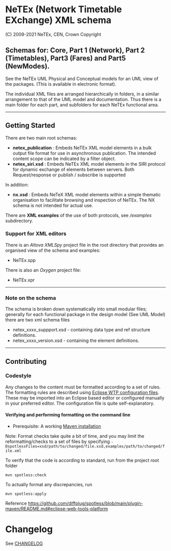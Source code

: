 # NeTEx (Network Timetable EXchange) XML schema
(C) 2009-2021  NeTEx, CEN, Crown Copyright

## Schemas for: Core, Part 1 (Network),  Part 2 (Timetables), Part3 (Fares) and Part5 (NewModes).
                            
See the NeTEx UML Physical and Conceptual models for an UML view of the packages. (This is available in electronic format).

The individual  XML files  are arranged hierarchically in folders, in a similar arrangement to that of the UML model and documentation. Thus there is a main folder for each part, and subfolders for each NeTEx functional area.

----
## Getting Started
There are two main root schemas:
 - **netex_publication** : Embeds NeTEx XML model elements in a bulk output file format for use in asynchronous publication. The intended content scope can be indicated by a filter object.
 - **netex_siri.xsd** : Embeds NeTEx XML model elements in the SIRI protocol for dynamic exchange of elements between servers. Both Request/response or publish / subscribe is supported

In addition:

 - **nx.xsd** : Embeds NeTeX XML model elements within a simple thematic organisation to facilitate browsing and inspection of NeTEx.   The NX schema is not intended for actual use.

There are **XML examples** of the use of both protocols, see */examples* subdirectory.

### Support for XML editors
There is an _Altova XMLSpy_ project file in the root directory  that provides an organised view  of the schema and examples:
 - NeTEx.spp

There is also an _Oxygen_ project file:
  - NeTEx.xpr
----
### Note on the schema
The schema is broken down systematically into small modular files; generally for each functional package in the design model  (See UML Model) there are two xml schema files
 - netex_xxxx_suppport.xsd - containing data type  and ref structure definitions.
 - netex_xxxx_version.xsd - containing the element definitions.
----
 
## Contributing

### Codestyle
Any changes to the content must be formatted according to a set of rules. The formatting rules are described using [Eclipse WTP configuration files](eclipsecodestyle/xml.prefs). 
These may be imported into an Eclipse based editor or configured manually in your preferred editor. The configuration file is quite self-explanatory.

#### Verifying and performing formatting on the command line

* Prerequisite: A working [Maven installation](https://maven.apache.org/)

Note: Format checks take quite a bit of time, and you may limit the reformatting/checks to a set of files by specifying 
`-DspotlessFiles=xsd/path/to/changed/file.xsd,examples/path/to/changed/file.xml`

To verify that the code is according to standard, run from the project root folder
```
mvn spotless:check
```

To actually format any discrepancies, run
```
mvn spotless:apply
```

Reference https://github.com/diffplug/spotless/blob/main/plugin-maven/README.md#eclipse-web-tools-platform

# Changelog

See [CHANGELOG](CHANGELOG.md)

